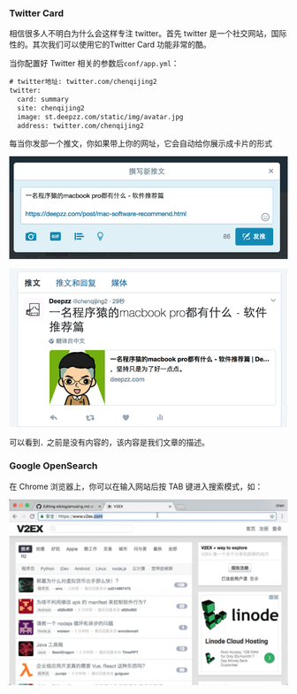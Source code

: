 ### Twitter Card
相信很多人不明白为什么会这样专注 twitter。首先 twitter 是一个社交网站，国际性的。其次我们可以使用它的Twitter Card 功能非常的酷。

当你配置好 Twitter 相关的参数后`conf/app.yml`：
```
# twitter地址: twitter.com/chenqijing2
twitter: 
  card: summary
  site: chenqijing2
  image: st.deepzz.com/static/img/avatar.jpg
  address: twitter.com/chenqijing2
```

每当你发部一个推文，你如果带上你的网址，它会自动给你展示成卡片的形式

![twitter-pub](./img/twitter-pub.png)

![twitter-pub2](./img/twitter-pub2.png)

可以看到`，`之前是没有内容的，该内容是我们文章的描述。

### Google OpenSearch
在 Chrome 浏览器上，你可以在输入网站后按 TAB 键进入搜索模式，如：

![opensearch](./img/opensearch.gif)
